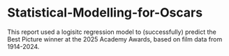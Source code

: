 # Statistical-Modelling-for-Oscars

This report used a logisitc regression model to (successfully) predict the Best Picture winner at the 2025 Academy Awards, based on film data from 1914-2024. 
